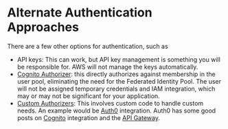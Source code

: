 # Alternate Authentication Approaches
There are a few other options for authentication, such as
* API keys: This can work, but API key management is something you will be responsible for. AWS will not manage the keys automatically.
* [Cognito Authorizer](https://docs.aws.amazon.com/apigateway/latest/developerguide/apigateway-integrate-with-cognito.html): this directly authorizes against membership in the user pool, eliminating the need for the Federated Identity Pool. The user will not be assigned temporary credentials and IAM integration, which may or may not be significant for your application.
* [Custom Authorizers](https://docs.aws.amazon.com/apigateway/latest/developerguide/apigateway-use-lambda-authorizer.html): This involves custom code to handle custom needs. An example would be [Auth0](https://auth0.com/) integration. Auth0 has some good posts on [Cognito](https://auth0.com/blog/building-serverless-apps-with-aws-lambda/) integration and the [API Gateway](https://auth0.com/docs/integrations/aws-api-gateway/custom-authorizers).